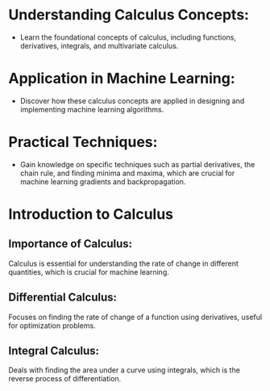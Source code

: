 # Understanding Calculus Concepts: 
- Learn the foundational concepts of calculus, including functions, derivatives, integrals, and multivariate calculus.
# Application in Machine Learning: 
- Discover how these calculus concepts are applied in designing and implementing machine learning algorithms.
# Practical Techniques: 
- Gain knowledge on specific techniques such as partial derivatives, the chain rule, and finding minima and maxima, which are crucial for machine learning gradients and backpropagation.

# Introduction to Calculus

## Importance of Calculus:
Calculus is essential for understanding the rate of change in different quantities, which is crucial for machine learning.
## Differential Calculus: 
Focuses on finding the rate of change of a function using derivatives, useful for optimization problems.
## Integral Calculus: 
Deals with finding the area under a curve using integrals, which is the reverse process of differentiation.

